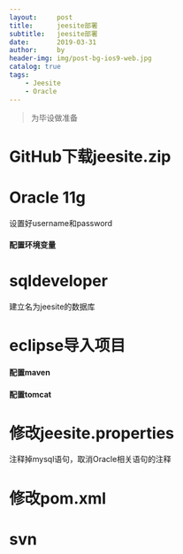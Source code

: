 ```yaml
---
layout:     post
title:      jeesite部署
subtitle:   jeesite部署
date:       2019-03-31
author:     by
header-img: img/post-bg-ios9-web.jpg
catalog: true
tags:
    - Jeesite
    - Oracle
---
```

>为毕设做准备

# GitHub下载jeesite.zip

# Oracle 11g
设置好username和password
#### 配置环境变量
# sqldeveloper
建立名为jeesite的数据库
# eclipse导入项目
#### 配置maven
#### 配置tomcat
# 修改jeesite.properties
注释掉mysql语句，取消Oracle相关语句的注释
# 修改pom.xml

# svn
